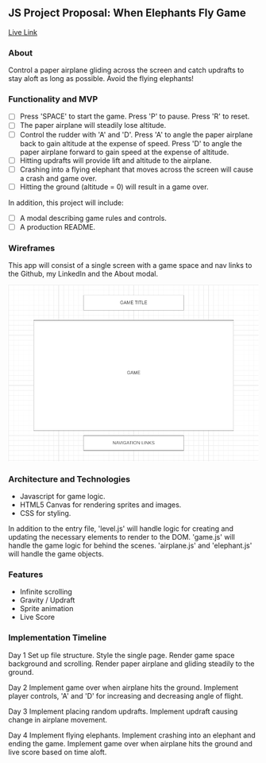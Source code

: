 ## JS Project Proposal: When Elephants Fly Game

[Live Link](https://dancno.github.io/When-Elephants-Fly-Game/index.html "When Elephants Fly")

### About

Control a paper airplane gliding across the screen and catch updrafts to stay aloft as long as possible. Avoid the flying elephants!

### Functionality and MVP

- [ ] Press 'SPACE' to start the game. Press 'P' to pause. Press 'R' to reset.
- [ ] The paper airplane will steadily lose altitude. 
- [ ] Control the rudder with 'A' and 'D'.
      Press 'A' to angle the paper airplane back to gain altitude at the expense of speed.
      Press 'D' to angle the paper airplane forward to gain speed at the expense of altitude.
- [ ] Hitting updrafts will provide lift and altitude to the airplane.
- [ ] Crashing into a flying elephant that moves across the screen will cause a crash and game over.
- [ ] Hitting the ground (altitude = 0) will result in a game over. 

In addition, this project will include:

- [ ] A modal describing game rules and controls.
- [ ] A production README.

### Wireframes

This app will consist of a single screen with a game space and nav links to the Github, my LinkedIn and the About modal. 

![Wireframe](https://github.com/DanCNo/When-Elephants-Fly-Game/blob/master/assets/images/wireframe.png)

### Architecture and Technologies

* Javascript for game logic.
* HTML5 Canvas for rendering sprites and images.
* CSS for styling.

In addition to the entry file, 'level.js' will handle logic for creating and updating the necessary elements to render to the DOM. 'game.js' will handle the game logic for behind the scenes. 'airplane.js' and 'elephant.js' will handle the game objects. 

### Features

* Infinite scrolling
* Gravity / Updraft
* Sprite animation
* Live Score

### Implementation Timeline

Day 1
Set up file structure. Style the single page. Render game space background and scrolling. Render paper airplane and gliding steadily to the ground. 

Day 2
Implement game over when airplane hits the ground. Implement player controls, 'A' and 'D' for increasing and decreasing angle of flight. 

Day 3
Implement placing random updrafts. Implement updraft causing change in airplane movement.

Day 4
Implement flying elephants. Implement crashing into an elephant and ending the game. Implement game over when airplane hits the ground and live score based on time aloft.
